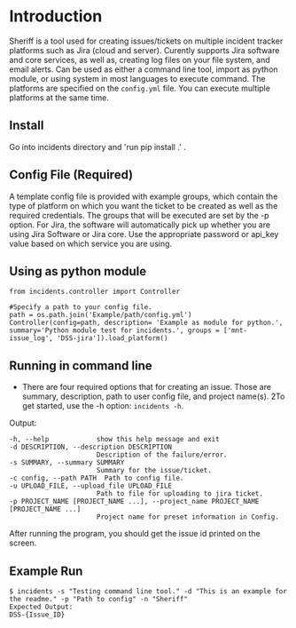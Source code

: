 # Introduction
Sheriff is a tool used for creating issues/tickets on multiple incident tracker platforms such as Jira (cloud and server). Curently supports Jira software and core services, as well as, creating log files on your file system, and email alerts. Can be used as either a command line tool, import as python module, or using system in most languages to execute command. The platforms are specified on the `config.yml` file. You can execute multiple platforms at the same time.

## Install
Go into incidents directory and 'run pip install .' .

## Config File (Required)
A template config file is provided with example groups, which contain the type of platform on which you want the ticket to be created as well as the required credentials. The groups that will be executed are set by the -p option. For Jira, the software will automatically pick up whether you are using Jira Software or Jira core. Use the appropriate password or api_key value based on which service you are using.

## Using as python module
```
from incidents.controller import Controller

#Specify a path to your config file.
path = os.path.join('Example/path/config.yml')
Controller(config=path, description= 'Example as module for python.', summary='Python module test for incidents.', groups = ['mnt-issue_log', 'DSS-jira']).load_platform()

```

## Running in command line
- There are four required options that for creating an issue. Those are summary, description, path to user config file, and project name(s).
2To get started, use the -h option: `incidents -h`.

Output:
```
-h, --help            show this help message and exit
-d DESCRIPTION, --description DESCRIPTION
                      Description of the failure/error.
-s SUMMARY, --summary SUMMARY
                      Summary for the issue/ticket.
-c config, --path PATH  Path to config file.
-u UPLOAD_FILE, --upload_file UPLOAD_FILE
                      Path to file for uploading to jira ticket.
-p PROJECT_NAME [PROJECT_NAME ...], --project_name PROJECT_NAME [PROJECT_NAME ...]
                      Project name for preset information in Config.
```

After running the program, you should get the issue id printed on the screen.

## Example Run

```
$ incidents -s "Testing command line tool." -d "This is an example for the readme." -p "Path to config" -n "Sheriff"
Expected Output:
DSS-{Issue_ID}
```

